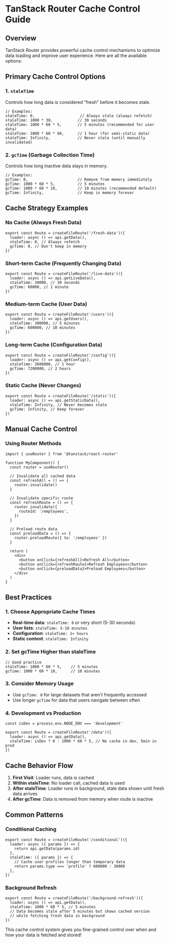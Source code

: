 # TanStack Router Cache Control Guide

## Overview

TanStack Router provides powerful cache control mechanisms to optimize data loading and improve user experience. Here are all the available options:

## Primary Cache Control Options

### 1. `staleTime`

Controls how long data is considered "fresh" before it becomes stale.

```tsx
// Examples:
staleTime: 0,                    // Always stale (always refetch)
staleTime: 1000 * 30,           // 30 seconds
staleTime: 1000 * 60 * 5,       // 5 minutes (recommended for user data)
staleTime: 1000 * 60 * 60,      // 1 hour (for semi-static data)
staleTime: Infinity,            // Never stale (until manually invalidated)
```

### 2. `gcTime` (Garbage Collection Time)

Controls how long inactive data stays in memory.

```tsx
// Examples:
gcTime: 0,                      // Remove from memory immediately
gcTime: 1000 * 60 * 5,          // 5 minutes
gcTime: 1000 * 60 * 10,         // 10 minutes (recommended default)
gcTime: Infinity,               // Keep in memory forever
```

## Cache Strategy Examples

### No Cache (Always Fresh Data)

```tsx
export const Route = createFileRoute('/fresh-data')({
  loader: async () => api.getData(),
  staleTime: 0, // Always refetch
  gcTime: 0, // Don't keep in memory
})
```

### Short-term Cache (Frequently Changing Data)

```tsx
export const Route = createFileRoute('/live-data')({
  loader: async () => api.getLiveData(),
  staleTime: 30000, // 30 seconds
  gcTime: 60000, // 1 minute
})
```

### Medium-term Cache (User Data)

```tsx
export const Route = createFileRoute('/users')({
  loader: async () => api.getUsers(),
  staleTime: 300000, // 5 minutes
  gcTime: 600000, // 10 minutes
})
```

### Long-term Cache (Configuration Data)

```tsx
export const Route = createFileRoute('/config')({
  loader: async () => api.getConfig(),
  staleTime: 3600000, // 1 hour
  gcTime: 7200000, // 2 hours
})
```

### Static Cache (Never Changes)

```tsx
export const Route = createFileRoute('/static')({
  loader: async () => api.getStaticData(),
  staleTime: Infinity, // Never becomes stale
  gcTime: Infinity, // Keep forever
})
```

## Manual Cache Control

### Using Router Methods

```tsx
import { useRouter } from '@tanstack/react-router'

function MyComponent() {
  const router = useRouter()

  // Invalidate all cached data
  const refreshAll = () => {
    router.invalidate()
  }

  // Invalidate specific route
  const refreshRoute = () => {
    router.invalidate({
      routeId: '/employees',
    })
  }

  // Preload route data
  const preloadData = () => {
    router.preloadRoute({ to: '/employees' })
  }

  return (
    <div>
      <button onClick={refreshAll}>Refresh All</button>
      <button onClick={refreshRoute}>Refresh Employees</button>
      <button onClick={preloadData}>Preload Employees</button>
    </div>
  )
}
```

## Best Practices

### 1. Choose Appropriate Cache Times

- **Real-time data**: `staleTime: 0` or very short (5-30 seconds)
- **User lists**: `staleTime: 5-10 minutes`
- **Configuration**: `staleTime: 1+ hours`
- **Static content**: `staleTime: Infinity`

### 2. Set gcTime Higher than staleTime

```tsx
// Good practice
staleTime: 1000 * 60 * 5,    // 5 minutes
gcTime: 1000 * 60 * 10,      // 10 minutes
```

### 3. Consider Memory Usage

- Use `gcTime: 0` for large datasets that aren't frequently accessed
- Use longer `gcTime` for data that users navigate between often

### 4. Development vs Production

```tsx
const isDev = process.env.NODE_ENV === 'development'

export const Route = createFileRoute('/data')({
  loader: async () => api.getData(),
  staleTime: isDev ? 0 : 1000 * 60 * 5, // No cache in dev, 5min in prod
})
```

## Cache Behavior Flow

1. **First Visit**: Loader runs, data is cached
2. **Within staleTime**: No loader call, cached data is used
3. **After staleTime**: Loader runs in background, stale data shown until fresh data arrives
4. **After gcTime**: Data is removed from memory when route is inactive

## Common Patterns

### Conditional Caching

```tsx
export const Route = createFileRoute('/conditional')({
  loader: async ({ params }) => {
    return api.getData(params.id)
  },
  staleTime: ({ params }) => {
    // Cache user profiles longer than temporary data
    return params.type === 'profile' ? 600000 : 30000
  },
})
```

### Background Refresh

```tsx
export const Route = createFileRoute('/background-refresh')({
  loader: async () => api.getData(),
  staleTime: 1000 * 60 * 5, // 5 minutes
  // Data becomes stale after 5 minutes but shows cached version
  // while fetching fresh data in background
})
```

This cache control system gives you fine-grained control over when and how your data is fetched and stored!

